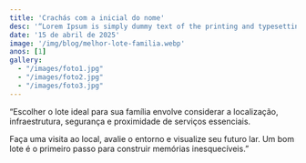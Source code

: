```yaml
---
title: 'Crachás com a inicial do nome'
desc: '“Lorem Ipsum is simply dummy text of the printing and typesetting industry...'
date: '15 de abril de 2025'
image: '/img/blog/melhor-lote-familia.webp'
anos: [1]
gallery:
  - "/images/foto1.jpg"
  - "/images/foto2.jpg"
  - "/images/foto3.jpg"
---
```


“Escolher o lote ideal para sua família envolve considerar a localização, infraestrutura, segurança e proximidade de serviços essenciais.

Faça uma visita ao local, avalie o entorno e visualize seu futuro lar. Um bom lote é o primeiro passo para construir memórias inesquecíveis.”
